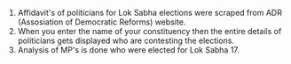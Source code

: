 1. Affidavit's of politicians for Lok Sabha elections were scraped from ADR (Assosiation of Democratic Reforms) website.
2. When you enter the name of your constituency then the entire details of politicians gets displayed who are contesting the elections.
3. Analysis of MP's is done who were elected for Lok Sabha 17.
